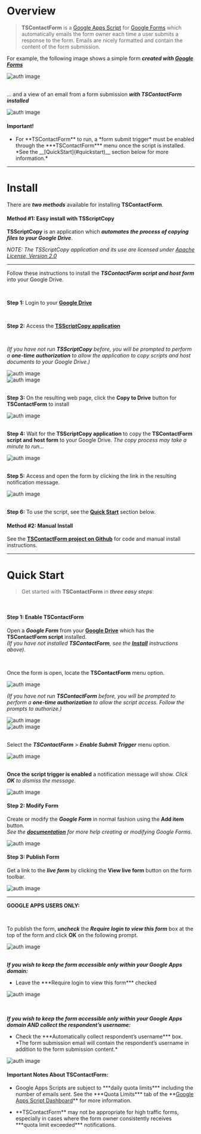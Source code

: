 <a href="#" id="overview"></a>

# Overview

> **TSContactForm** is a <a href="https://www.google.com/script/start/" target="_blank">Google Apps Script</a> for <a href="https://support.google.com/docs/topic/6063584" target="_blank">Google Forms</a> which automatically emails the form owner each time a user submits a response to the form.  Emails are nicely formatted and contain the content of the form submission.  

For example, the following image shows a simple form ***created with <a href="https://support.google.com/docs/topic/6063584" target="_blank">Google Forms</a>***

<div class="separator">
	<img src="img/form.png" class="img-responsive" alt="auth image">
</div>

<br>

... and a view of an email from a form submission ***with TSContactForm installed***

<div class="separator">
	<img src="img/email.png" class="img-responsive" alt="auth image">
</div>

<div class="ts-notice ts-notice-warning">
<h4>Important!</h4>

<ul>
<li>For **TSContactForm** to run, a *form submit trigger* must be enabled through the ***TSContactForm*** menu once the script is installed.  *See the __[QuickStart](#quickstart)__ section below for more information.*</li> 
</ul>



</div>




---

<a href="#" id="install"></a>

# Install

There are ***two methods*** available for installing **TSContactForm**.

<div class="ts-notice ts-notice-default">
<h4>Method #1: Easy install with TSScriptCopy</h4>

**TSScriptCopy** is an application which ***automates the process of copying files to your Google Drive***.  

<p class="red"><em>NOTE: The TSScriptCopy application and its use are licensed under <a href="http://www.apache.org/licenses/LICENSE-2.0.html" target="_blank">Apache License, Version 2.0</a></em></p>

<hr>

Follow these instructions to install the ***TSContactForm script and host form*** into your Google Drive.  

<br>


**Step 1:**  Login to your **<a href="http://drive.google.com/" target="_blank">Google Drive</a>**      

<br>

**Step 2:**  Access the **<a href="https://script.google.com/macros/s/AKfycbyvyOdWanBy-3ovr_YirIK9gNR-EYkpdYtbROPi7qgrpABO7H09/exec" target="_blank">TSScriptCopy application</a>**     

<br>

*(If you have not run __TSScriptCopy__ before, you will be prompted to perform a __one-time authorization__ to allow the application to copy scripts and host documents to your Google Drive.)*

<div class="separator">
<img src="img/auth1.png" class="img-responsive" alt="auth image">
</div>

<div class="separator">
<img src="img/auth2.png" class="img-responsive" alt="auth image">
</div>

<br>

**Step 3:**  On the resulting web page, click the **Copy to Drive** button for **TSContactForm** to install  

<div class="separator">
   <img src="img/copy.png" class="img-responsive" alt="auth image">
</div>

<br>

**Step 4:** Wait for the **TSScriptCopy application** to copy the **TSContactForm script and host form** to your Google Drive.  *The copy process may take a minute to run...* 
 
<div class="separator">
	<img src="img/wait.png" class="img-responsive" alt="auth image">
</div>

<br>

**Step 5:** Access and open the form by clicking the link in the resulting notification message. 

<div class="separator">
	<img src="img/notification.png" class="img-responsive" alt="auth image">
</div>

<br>

**Step 6:** To use the script, see the **[Quick Start](#quickstart)** section below.

</div>

<div class="ts-notice ts-notice-default">
<h4>Method #2: Manual Install</h4>

See the **<a href="https://github.com/techstreams/TSContactForm" target="_blank">TSContactForm project on Github</a>** for code and manual install instructions.

</div>



---

<a href="#" id="quickstart"></a>

# Quick Start

> Get started with **TSContactForm** in ***three easy steps***:  

<br>

<div class="ts-notice ts-notice-info">
<h4>Step 1: Enable TSContactForm</h4>

Open a ***Google Form*** from your **<a href="http://drive.google.com/" target="_blank">Google Drive</a>** which has the **TSContactForm script** installed.   
*(If you have not installed __TSContactForm__, see the **[Install](#install)** instructions above).*  

<br>

Once the form is open, locate the **TSContactForm** menu option.

<div class="separator">
	<img src="img/menu.png" class="img-responsive" alt="auth image">
</div>

*(If you have not run __TSContactForm__ before, you will be prompted to perform a __one-time authorization__ to allow the script access.  Follow the prompts to authorize.)*

<div class="separator">
	<img src="img/tsauth1.png" class="img-responsive" alt="auth image">
</div>

<div class="separator">
	<img src="img/tsauth2.png" class="img-responsive" alt="auth image">
</div>

<br>

Select the ***TSContactForm*** > ***Enable Submit Trigger*** menu option. 

<div class="separator">
	<img src="img/enable.png" class="img-responsive" alt="auth image">
</div>  

<br>

**Once the script trigger is enabled** a notification message will show.  *Click __OK__ to dismiss the message.*

<div class="separator">
	<img src="img/enabledmsg.png" class="img-responsive" alt="auth image">
</div> 

</div>

<div class="ts-notice ts-notice-info">
<h4>Step 2: Modify Form</h4> 

Create or modify the ***Google Form*** in normal fashion using the **Add item** button.  
*See the __<a href="https://support.google.com/docs/topic/6063584" target="_blank">documentation</a>__ for more help creating or modifying Google Forms.* 

<div class="separator">
	<img src="img/add.png" class="img-responsive" alt="auth image">
</div> 

</div>

<div class="ts-notice ts-notice-info">
<h4>Step 3: Publish Form</h4> 

Get a link to the ***live form*** by clicking the **View live form** button on the form toolbar.  
<div class="separator">
	<img src="img/liveform.png" class="img-responsive" alt="auth image">
</div>

---

**GOOGLE APPS USERS ONLY:**  

<br>

To publish the form, ***uncheck*** the ***Require login to view this form*** box at the top of the form and click **OK** on the following prompt.  

<div class="separator">
	<img src="img/publish.png" class="img-responsive" alt="auth image">
</div>

<br>

***If you wish to keep the form accessible only within your Google Apps domain:***  

<ul>
	<li>Leave the ***Require login to view this form*** checked</li>
</ul>



<div class="separator">
	<img src="img/requirelogin.png" class="img-responsive" alt="auth image">
</div>

<br>
<br>

***If you wish to keep the form accessible only within your Google Apps domain AND collect the respondent’s username:***  

<ul>
<li>Check the ***Automatically collect respondent’s username*** box.  *The form submission email will contain the respondent’s username in addition to the form submission content.*
</ul>

<div class="separator">
	<img src="img/autocollect.png" class="img-responsive" alt="auth image">
</div>

</div>

<div class="ts-notice ts-notice-danger">
<h4>Important Notes About TSContactForm:</h4>
<ul>
	<li>Google Apps Scripts are subject to ***daily quota limits*** including the number of emails sent. See the ***Quota Limits*** tab of the **<a href="https://docs.google.com/macros/dashboard" target="_blank">Google Apps Script Dashboard</a>** for more information.</li>
</ul>
<ul>
	<li>**TSContactForm** may not be appropriate for high traffic forms, especially in cases where the form owner consistently receives ***quota limit exceeded*** notifications.</li>
</ul>
</div>










